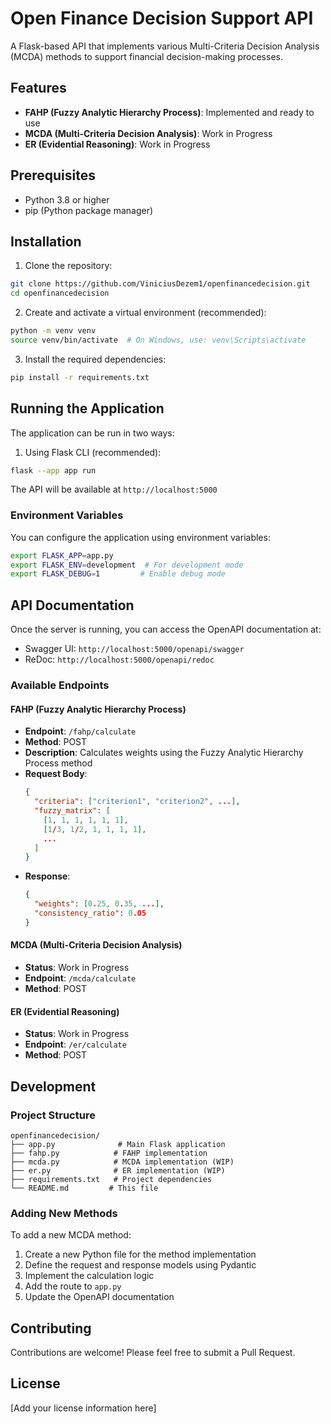 # Open Finance Decision Support API

A Flask-based API that implements various Multi-Criteria Decision Analysis (MCDA) methods to support financial decision-making processes.

## Features

- **FAHP (Fuzzy Analytic Hierarchy Process)**: Implemented and ready to use
- **MCDA (Multi-Criteria Decision Analysis)**: Work in Progress
- **ER (Evidential Reasoning)**: Work in Progress

## Prerequisites

- Python 3.8 or higher
- pip (Python package manager)

## Installation

1. Clone the repository:
```bash
git clone https://github.com/ViniciusDezem1/openfinancedecision.git
cd openfinancedecision
```

2. Create and activate a virtual environment (recommended):
```bash
python -m venv venv
source venv/bin/activate  # On Windows, use: venv\Scripts\activate
```

3. Install the required dependencies:
```bash
pip install -r requirements.txt
```

## Running the Application

The application can be run in two ways:

1. Using Flask CLI (recommended):
```bash
flask --app app run
```

The API will be available at `http://localhost:5000`

### Environment Variables

You can configure the application using environment variables:

```bash
export FLASK_APP=app.py
export FLASK_ENV=development  # For development mode
export FLASK_DEBUG=1         # Enable debug mode
```

## API Documentation

Once the server is running, you can access the OpenAPI documentation at:
- Swagger UI: `http://localhost:5000/openapi/swagger`
- ReDoc: `http://localhost:5000/openapi/redoc`

### Available Endpoints

#### FAHP (Fuzzy Analytic Hierarchy Process)
- **Endpoint**: `/fahp/calculate`
- **Method**: POST
- **Description**: Calculates weights using the Fuzzy Analytic Hierarchy Process method
- **Request Body**:
  ```json
  {
    "criteria": ["criterion1", "criterion2", ...],
    "fuzzy_matrix": [
      [1, 1, 1, 1, 1, 1],
      [1/3, 1/2, 1, 1, 1, 1],
      ...
    ]
  }
  ```
- **Response**:
  ```json
  {
    "weights": [0.25, 0.35, ...],
    "consistency_ratio": 0.05
  }
  ```

#### MCDA (Multi-Criteria Decision Analysis)
- **Status**: Work in Progress
- **Endpoint**: `/mcda/calculate`
- **Method**: POST

#### ER (Evidential Reasoning)
- **Status**: Work in Progress
- **Endpoint**: `/er/calculate`
- **Method**: POST

## Development

### Project Structure
```
openfinancedecision/
├── app.py              # Main Flask application
├── fahp.py            # FAHP implementation
├── mcda.py            # MCDA implementation (WIP)
├── er.py              # ER implementation (WIP)
├── requirements.txt   # Project dependencies
└── README.md         # This file
```

### Adding New Methods

To add a new MCDA method:
1. Create a new Python file for the method implementation
2. Define the request and response models using Pydantic
3. Implement the calculation logic
4. Add the route to `app.py`
5. Update the OpenAPI documentation

## Contributing

Contributions are welcome! Please feel free to submit a Pull Request.

## License

[Add your license information here]